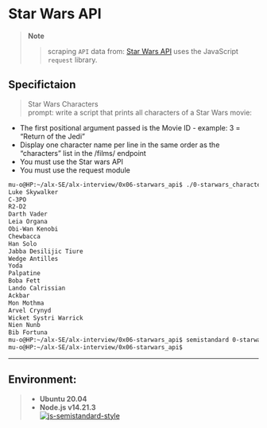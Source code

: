 # Star Wars API
> **Note**  
>> scraping `API` data from: [Star Wars API](https://swapi-api.alx-tools.com/api/films)
>> uses the JavaScript `request` library.

## Specifictaion

> Star Wars Characters  
> prompt: write a script that prints all characters of a Star Wars movie:
- The first positional argument passed is the Movie ID - example: 3 = “Return of the Jedi”
- Display one character name per line in the same order as the “characters” list in the /films/ endpoint
- You must use the Star wars API
- You must use the request module


```bash
mu-o@HP:~/alx-SE/alx-interview/0x06-starwars_api$ ./0-starwars_characters.js 3
Luke Skywalker
C-3PO
R2-D2
Darth Vader
Leia Organa
Obi-Wan Kenobi
Chewbacca
Han Solo
Jabba Desilijic Tiure
Wedge Antilles
Yoda
Palpatine
Boba Fett
Lando Calrissian
Ackbar
Mon Mothma
Arvel Crynyd
Wicket Systri Warrick
Nien Nunb
Bib Fortuna
mu-o@HP:~/alx-SE/alx-interview/0x06-starwars_api$ semistandard 0-starwars_characters.js
mu-o@HP:~/alx-SE/alx-interview/0x06-starwars_api$
```

---
## Environment:

> - **Ubuntu 20.04**
> - **Node.js v14.21.3**  
> [![js-semistandard-style](https://raw.githubusercontent.com/standard/semistandard/master/badge.svg)](https://github.com/standard/semistandard)